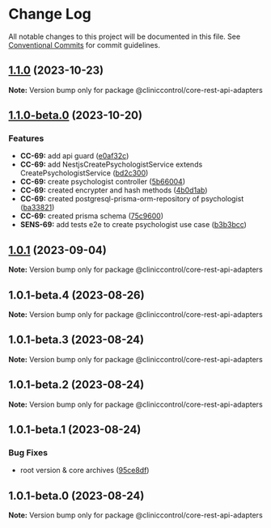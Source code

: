 # Change Log

All notable changes to this project will be documented in this file.
See [Conventional Commits](https://conventionalcommits.org) for commit guidelines.

## [1.1.0](https://github.com/ItaloRAmaral/cliniccontrol/compare/@cliniccontrol/core-rest-api-adapters@1.1.0-beta.0...@cliniccontrol/core-rest-api-adapters@1.1.0) (2023-10-23)

**Note:** Version bump only for package @cliniccontrol/core-rest-api-adapters

## [1.1.0-beta.0](https://github.com/ItaloRAmaral/cliniccontrol/compare/@cliniccontrol/core-rest-api-adapters@1.0.1...@cliniccontrol/core-rest-api-adapters@1.1.0-beta.0) (2023-10-20)

### Features

- **CC-69:** add api guard ([e0af32c](https://github.com/ItaloRAmaral/cliniccontrol/commit/e0af32c2e4b875cff4f51d579686a2a7a953419a))
- **CC-69:** add NestjsCreatePsychologistService extends CreatePsychologistService ([bd2c300](https://github.com/ItaloRAmaral/cliniccontrol/commit/bd2c300e0193059b7a7c580e6b893c7bc74380f6))
- **CC-69:** create psychologist controller ([5b66004](https://github.com/ItaloRAmaral/cliniccontrol/commit/5b66004c8b42e6b3ee4a9373232ce74d37a4ba4c))
- **CC-69:** created encrypter and hash methods ([4b0d1ab](https://github.com/ItaloRAmaral/cliniccontrol/commit/4b0d1ab6a55409ff0edd2734f84e3f3c98b6515e))
- **CC-69:** created postgresql-prisma-orm-repository of psychologist ([ba33821](https://github.com/ItaloRAmaral/cliniccontrol/commit/ba33821a51d908b084de62d70a3f0c90ac48dffc))
- **CC-69:** created prisma schema ([75c9600](https://github.com/ItaloRAmaral/cliniccontrol/commit/75c9600ca77b46e6141d0219aeed879151a481be))
- **SENS-69:** add tests e2e to create psychologist use case ([b3b3bcc](https://github.com/ItaloRAmaral/cliniccontrol/commit/b3b3bcc39d000d5f541d1498c077005bac8be7c7))

## [1.0.1](https://github.com/ItaloRAmaral/cliniccontrol/compare/@cliniccontrol/core-rest-api-adapters@1.0.1-beta.4...@cliniccontrol/core-rest-api-adapters@1.0.1) (2023-09-04)

**Note:** Version bump only for package @cliniccontrol/core-rest-api-adapters

## 1.0.1-beta.4 (2023-08-26)

**Note:** Version bump only for package @cliniccontrol/core-rest-api-adapters

## 1.0.1-beta.3 (2023-08-24)

**Note:** Version bump only for package @cliniccontrol/core-rest-api-adapters

## 1.0.1-beta.2 (2023-08-24)

**Note:** Version bump only for package @cliniccontrol/core-rest-api-adapters

## 1.0.1-beta.1 (2023-08-24)

### Bug Fixes

- root version & core archives ([95ce8df](https://github.com/ItaloRAmaral/cliniccontrol/commit/95ce8df59c50c20cec708207075cb638c562c75e))

## 1.0.1-beta.0 (2023-08-24)

**Note:** Version bump only for package @cliniccontrol/core-rest-api-adapters
